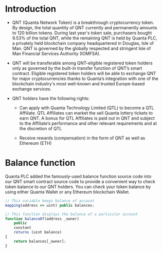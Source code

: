 # Introduction

- QNT (Quanta Network Token) is a breakthrough cryptocurrency token. By design, the total quantity of QNT currently and permanently amounts to 120 billion tokens.  During last year's token sale, purchasers bought 9.53% of the total QNT, while the remaining QNT is held by Quanta PLC, a privately held blockchain company headquartered in Douglas, Isle of Man. QNT is governed by the globally respected and stringent Isle of Man Financial Services Authority (IOMFSA).

- QNT will be transferable among QNT-eligible registered token holders only as governed by the built-in transfer function of QNT’s smart contract. Eligible registered token holders will be able to exchange QNT for major cryptocurrencies thanks to Quanta’s integration with one of the blockchain industry's most well-known and trusted Europe-based exchange services.

- QNT holders have the following rights:

    * Can apply with Quanta Technology Limited (QTL) to become a QTL Affiliate. QTL Affiliates can market the sell Quanta lottery tickets to earn QNT. A bonus for QTL Affiliates is paid out in QNT and subject to the Affiliate’s performance and other relevant requirements and at the discretion of QTL

    * Receive rewards (compensation) in the form of QNT as well as Ethereum (ETH)

# Balance function

Quanta PLC added the famously-used balance function source code into our QNT smart contract source code to provide a convenient way to check token balance to our QNT holders. You can check your token balance by using either Quanta Wallet or any Ethereum blockchain Wallet. 

```js
// This variable keeps balance of account
mapping(address => uint) public balances;

// This function displays the balance of a particular account
function balanceOf(address _owner)
    public
    constant
    returns (uint balance)
{
    return balances[_owner];    
}
```
